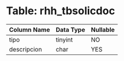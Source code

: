 # Table: rhh_tbsolicdoc

| Column Name | Data Type | Nullable |
|-------------|-----------|----------|
| tipo | tinyint | NO |
| descripcion | char | YES |
